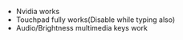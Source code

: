 - Nvidia works
- Touchpad fully works(Disable while typing also)
- Audio/Brightness multimedia keys work
